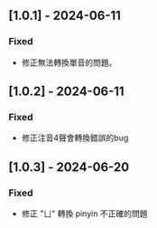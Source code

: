 ## [1.0.1] - 2024-06-11

### Fixed

- 修正無法轉換單音的問題。

## [1.0.2] - 2024-06-11

### Fixed

- 修正注音4聲會轉換錯誤的bug

## [1.0.3] - 2024-06-20

### Fixed

- 修正 "ㄩ" 轉換 pinyin 不正確的問題